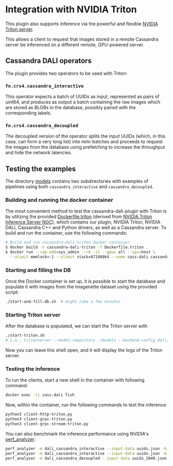 # Integration with NVIDIA Triton

This plugin also supports inference via the powerful and flexible
[NVIDIA Triton
server](https://github.com/triton-inference-server/server).

This allows a client to request that images stored in a remote
Cassandra server be inferenced on a different remote, GPU-powered
server.

## Cassandra DALI operators

The plugin provides two operators to be used with Triton:

### `fn.crs4.cassandra_interactive`

This operator expects a batch of UUIDs as input, represented as pairs
of uint64, and produces as output a batch containing the raw images
which are stored as BLOBs in the database, possibly paired with the
corresponding labels.

### `fn.crs4.cassandra_decoupled`

The decoupled version of the operator splits the input UUIDs (which,
in this case, can form a very long list) into mini-batches and
proceeds to request the images from the database using prefetching to
increase the throughput and hide the network latencies.

## Testing the examples

The directory [models](models) contains two subdirectories with
examples of pipelines using both `cassandra_interactive` and
`cassandra_decoupled`.

### Building and running the docker container

The most convenient method to test the cassandra-dali-plugin with
Triton is by utilizing the provided
[Dockerfile.triton](../../Dockerfile.triton) (derived from [NVIDIA
Triton Inference Server
NGC](https://catalog.ngc.nvidia.com/orgs/nvidia/containers/tritonserver)),
which contains our plugin, NVIDIA Triton, NVIDIA DALI, Cassandra C++
and Python drivers, as well as a Cassandra server. To build and run
the container, use the following commands:

```bash
# Build and run cassandra-dali-triton docker container
$ docker build -t cassandra-dali-triton -f Dockerfile.triton .
$ docker run --cap-add=sys_admin --rm -it --gpus all --ipc=host \
  --ulimit memlock=-1 --ulimit stack=67108864 --name cass-dali cassandra-dali-triton
```

### Starting and filling the DB

Once the Docker container is set up, it is possible to start the
database and populate it with images from the imagenette dataset using
the provided script:

```bash
./start-and-fill-db.sh  # might take a few minutes
```

### Starting Triton server

After the database is populated, we can start the Triton server with

```bash
./start-triton.sh
# i.e., tritonserver --model-repository ./models --backend-config dali,plugin_libs=/opt/conda/lib/python3.8/site-packages/libcrs4cassandra.so
```

Now you can leave this shell open, and it will display the logs of the
Triton server.

### Testing the inference

To run the clients, start a new shell in the container with following
command:

```bash
docker exec -ti cass-dali fish
```

Now, within the container, run the following commands to test the
inference:

```bash
python3 client-http-triton.py
python3 client-grpc-triton.py
python3 client-grpc-stream-triton.py
```

You can also benchmark the inference performance using NVIDIA's
[perf_analyzer](https://github.com/triton-inference-server/client/tree/main/src/c%2B%2B/perf_analyzer#readme):

```bash
perf_analyzer -m dali_cassandra_interactive --input-data uuids.json -b 256 --concurrency-range 16 -p 10000
perf_analyzer -m dali_cassandra_interactive --input-data uuids.json -b 256 --concurrency-range 16 -p 10000 -i grpc
perf_analyzer -m dali_cassandra_decoupled --input-data uuids_2048.json --shape Reader:2048,2 --concurrency-range 4 -i grpc --streaming -p 10000
```
